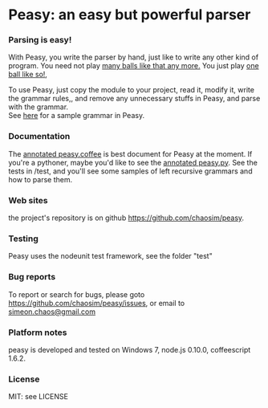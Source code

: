 # Peasy: an easy but powerful parser
### Parsing is easy!

With Peasy, you write the parser by hand, just like to write any other kind of program.
You need not play [many balls like that any more.](https://raw.github.com/chaosim/peasy/master/ballacrobatics.jpg)
You just play [one ball like so!](https://raw.github.com/chaosim/peasy/master/dolphinball.jpg),

To use Peasy, just copy the module to your project, read it, modify it, write the grammar rules,, and remove any unnecessary
stuffs in Peasy, and parse with the grammar.<br/>
See [here](http://chaosim.github.io/peasy/doc/peasy.html#peasysample) for a sample grammar in Peasy.<br/>

### Documentation
The [annotated peasy.coffee](http://chaosim.github.io/peasy/doc/peasy.html) is best document for Peasy at the moment.
If you're a pythoner, maybe you'd like to see the [annotated peasy.py](http://chaosim.github.io/peasy/doc/pypeasy.html).
See the tests in /test, and you'll see some samples of left recursive grammars and how to parse them.

### Web sites
the project's repository is on github <https://github.com/chaosim/peasy>.

### Testing
Peasy uses the nodeunit test framework, see the folder "test"

### Bug reports
To report or search for bugs, please goto <https://github.com/chaosim/peasy/issues>, or email to simeon.chaos@gmail.com

### Platform notes
peasy is developed and tested on Windows 7, node.js 0.10.0, coffeescript 1.6.2.

### License
MIT: see LICENSE

